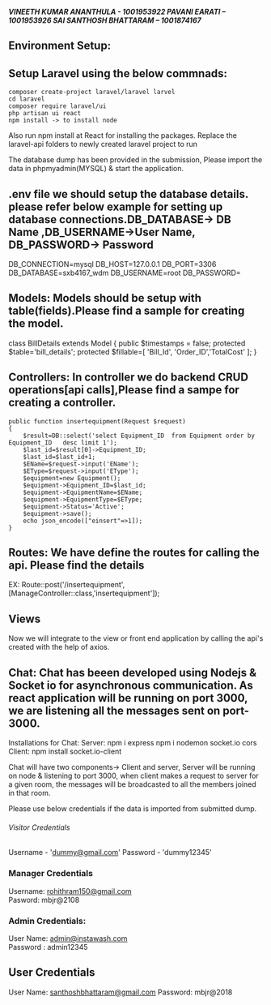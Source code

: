 **_VINEETH KUMAR ANANTHULA - 1001953922
PAVANI EARATI – 1001953926
SAI SANTHOSH BHATTARAM – 1001874167_**

## Environment Setup:
## Setup Laravel using the below commnads:
    composer create-project laravel/laravel larvel
    cd laravel
    composer require laravel/ui
    php artisan ui react
    npm install -> to install node 
Also run npm install at React for installing the packages.
Replace the laravel-api folders to newly created laravel project to run

The database dump has been provided in the submission, Please  import the data in phpmyadmin(MYSQL) & 
start the application.


## .env file  we should setup the database details. please refer below example for setting up database connections.DB_DATABASE-> DB Name ,DB_USERNAME->User Name, DB_PASSWORD-> Password

DB_CONNECTION=mysql
DB_HOST=127.0.0.1
DB_PORT=3306
DB_DATABASE=sxb4167_wdm
DB_USERNAME=root
DB_PASSWORD=

## Models: Models should be setup with table(fields).Please find a sample for creating the model.
class BillDetails extends Model
{
    public $timestamps = false;
    protected $table='bill_details';
    protected $fillable=[
        'Bill_Id',
        'Order_ID','TotalCost'
    ];
}

## Controllers: In controller we do backend CRUD operations[api calls],Please find a sampe for creating a controller.

    public function insertequipment(Request $request)
    {
        $result=DB::select('select Equipment_ID  from Equipment order by Equipment_ID   desc limit 1');       
        $last_id=$result[0]->Equipment_ID;
        $last_id=$last_id+1;
        $EName=$request->input('EName');
        $EType=$request->input('EType');
        $equipment=new Equipment();
        $equipment->Equipment_ID=$last_id;
        $equipment->EquipmentName=$EName;
        $equipment->EquipmentType=$EType;
        $equipment->Status='Active';  
        $equipment->save(); 
        echo json_encode(["einsert"=>1]);       
    }

## Routes: We have define the routes for calling the api. Please find the details 
EX: Route::post('/insertequipment',[ManageController::class,'insertequipment']);

## Views
Now we will integrate to the view or front end application by calling the api's created with the help of axios.

## Chat: Chat has beeen developed using Nodejs & Socket io for asynchronous communication. As react application will be running on port 3000, we are listening all the messages sent on port-3000. 
Installations for Chat:
Server:
npm i express
npm i nodemon socket.io cors
Client:
npm install socket.io-client


Chat will have two components-> Client and server, Server will be running on node & listening to port 3000, when client makes a request to server for a given room, the messages will be broadcasted to all the members joined in that room.


Please use below credentials if the data is imported from submitted dump.
###### Visitor Credentials

Username - 'dummy@gmail.com'
Password - 'dummy12345'

### Manager Credentials

Username: rohithram150@gmail.com  
Pasword: mbjr@2108

### Admin Credentials:

User Name: admin@instawash.com	
Password : admin12345

## User Credentials

User Name: santhoshbhattaram@gmail.com
Password: mbjr@2018

